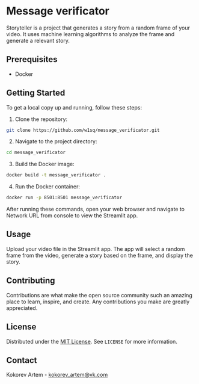 # Message verificator

Storyteller is a project that generates a story from a random frame of your video. It uses machine learning algorithms to analyze the frame and generate a relevant story.

## Prerequisites

-   Docker

## Getting Started

To get a local copy up and running, follow these steps:

1. Clone the repository:

```bash
git clone https://github.com/w1sq/message_verificator.git
```

2. Navigate to the project directory:

```bash
cd message_verificator
```

3. Build the Docker image:

```bash
docker build -t message_verificator .
```

4. Run the Docker container:

```bash
docker run -p 8501:8501 message_verificator
```

After running these commands, open your web browser and navigate to Network URL from console to view the Streamlit app.

## Usage

Upload your video file in the Streamlit app. The app will select a random frame from the video, generate a story based on the frame, and display the story.

## Contributing

Contributions are what make the open source community such an amazing place to learn, inspire, and create. Any contributions you make are greatly appreciated.

## License

Distributed under the [MIT License](LICENSE). See `LICENSE` for more information.

## Contact

Kokorev Artem - <kokorev_artem@vk.com>
